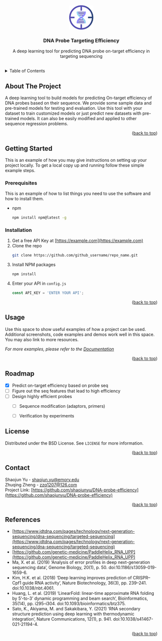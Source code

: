 <div id="top"></div>

<!-- PROJECT LOGO -->
<br />
<div align="center">
  <a href="https://github.com/shaojunyu/DNA-probe-efficiency">
    <img src="images/DNA.png" alt="Logo" width="80" height="80">
  </a>

<h3 align="center">DNA Probe Targeting Efficiency</h3>

  <p style="text-align: center">
    A deep learning tool for predicting DNA probe on-target efficiency in targeting sequencing
    <br />
    <br />
  </p>
</div>



<!-- TABLE OF CONTENTS -->
<details>
  <summary>Table of Contents</summary>
  <ol>
    <li>
      <a href="#about-the-project">About The Project</a>
    </li>
    <li>
      <a href="#getting-started">Getting Started</a>
      <ul>
        <li><a href="#prerequisites">Prerequisites</a></li>
        <li><a href="#installation">Installation</a></li>
      </ul>
    </li>
    <li>
      <a href="#usage">Usage</a>
      <ul>
        <li><a href="#train">Train Model</a></li>
        <li><a href="#predict">Predict</a></li>
      </ul>
    </li>
    <li><a href="#roadmap">Roadmap</a></li>
    <li><a href="#license">License</a></li>
    <li><a href="#contact">Contact</a></li>
    <li><a href="#acknowledgments">Acknowledgments</a></li>
  </ol>
</details>



<!-- ABOUT THE PROJECT -->

## About The Project

[//]: # ([![Product Name Screen Shot][product-screenshot]]&#40;https://example.com&#41;)
A deep learning tool to build models for predicting
On-target efficiency of DNA probes based on their sequence. We provide some sample data and pre-trained models for testing and evaluation. Use this tool with your dataset to train customized models or just predict new datasets with pre-trained models. It can also be easily modified and applied to other sequence regression problems.



<p align="right">(<a href="#top">back to top</a>)</p>



<!-- GETTING STARTED -->

## Getting Started

This is an example of how you may give instructions on setting up your project locally.
To get a local copy up and running follow these simple example steps.

### Prerequisites

This is an example of how to list things you need to use the software and how to install them.

* npm
  ```sh
  npm install npm@latest -g
  ```

### Installation

1. Get a free API Key at [https://example.com](https://example.com)
2. Clone the repo
   ```sh
   git clone https://github.com/github_username/repo_name.git
   ```
3. Install NPM packages
   ```sh
   npm install
   ```
4. Enter your API in `config.js`
   ```js
   const API_KEY = 'ENTER YOUR API';
   ```

<p align="right">(<a href="#top">back to top</a>)</p>



<!-- USAGE EXAMPLES -->

## Usage

Use this space to show useful examples of how a project can be used. Additional screenshots, code examples and demos
work well in this space. You may also link to more resources.

_For more examples, please refer to the [Documentation](https://example.com)_

<p style="text-align: right">(<a href="#top">back to top</a>)</p>



<!-- ROADMAP -->

## Roadmap

- [x] Predict on-target efficiency based on probe seq
- [ ] Figure out the seq features that lead to high efficiency
- [ ] Design highly efficient probes 
    - [ ] Sequence modification (adaptors, primers)
    - [ ] Verification by experiments



<!-- LICENSE -->

## License

Distributed under the BSD License. See `LICENSE` for more information.

<p style="text-align: right">(<a href="#top">back to top</a>)</p>



<!-- CONTACT -->

## Contact

Shaojun Yu - shaojun.yu@emory.edu  
Zhuqing Zheng - zzq1207@126.com   
Project Link: [https://github.com/shaojunyu/DNA-probe-efficiency](https://github.com/shaojunyu/DNA-probe-efficiency)

<p style="text-align: right">(<a href="#top">back to top</a>)</p>



<!-- ACKNOWLEDGMENTS -->

## References

* [https://www.idtdna.com/pages/technology/next-generation-sequencing/dna-sequencing/targeted-sequencing](https://www.idtdna.com/pages/technology/next-generation-sequencing/dna-sequencing/targeted-sequencing)
* [https://github.com/genetic-medicine/PaddleHelix_RNA_UPP](https://github.com/genetic-medicine/PaddleHelix_RNA_UPP)
* Ma, X. et al. (2019) ‘Analysis of error profiles in deep next-generation sequencing data’, Genome Biology, 20(1), p. 50. doi:10.1186/s13059-019-1659-6.
* Kim, H.K. et al. (2018) ‘Deep learning improves prediction of CRISPR–Cpf1 guide RNA activity’, Nature Biotechnology, 36(3), pp. 239–241. doi:10.1038/nbt.4061.
* Huang, L. et al. (2019) ‘LinearFold: linear-time approximate RNA folding by 5’-to-3’ dynamic programming and beam search’, Bioinformatics, 35(14), pp. i295–i304. doi:10.1093/bioinformatics/btz375.
* Sato, K., Akiyama, M. and Sakakibara, Y. (2021) ‘RNA secondary structure prediction using deep learning with thermodynamic integration’, Nature Communications, 12(1), p. 941. doi:10.1038/s41467-021-21194-4.

<p style="text-align: right">(<a href="#top">back to top</a>)</p>



<!-- MARKDOWN LINKS & IMAGES -->
<!-- https://www.markdownguide.org/basic-syntax/#reference-style-links -->

[contributors-shield]: https://img.shields.io/github/contributors/github_username/repo_name.svg?style=for-the-badge

[contributors-url]: https://github.com/github_username/repo_name/graphs/contributors

[forks-shield]: https://img.shields.io/github/forks/github_username/repo_name.svg?style=for-the-badge

[forks-url]: https://github.com/github_username/repo_name/network/members

[stars-shield]: https://img.shields.io/github/stars/github_username/repo_name.svg?style=for-the-badge

[stars-url]: https://github.com/github_username/repo_name/stargazers

[issues-shield]: https://img.shields.io/github/issues/github_username/repo_name.svg?style=for-the-badge

[issues-url]: https://github.com/github_username/repo_name/issues

[license-shield]: https://img.shields.io/github/license/github_username/repo_name.svg?style=for-the-badge

[license-url]: https://github.com/github_username/repo_name/blob/master/LICENSE.txt

[linkedin-shield]: https://img.shields.io/badge/-LinkedIn-black.svg?style=for-the-badge&logo=linkedin&colorB=555

[linkedin-url]: https://linkedin.com/in/linkedin_username

[product-screenshot]: images/screenshot.png